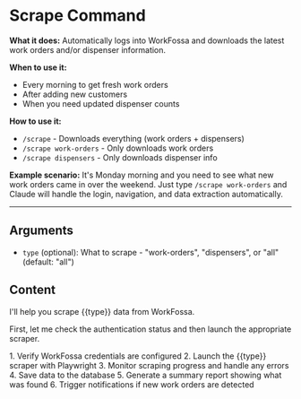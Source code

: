 # Scrape Command

**What it does:** Automatically logs into WorkFossa and downloads the latest work orders and/or dispenser information.

**When to use it:** 
- Every morning to get fresh work orders
- After adding new customers
- When you need updated dispenser counts

**How to use it:**
- `/scrape` - Downloads everything (work orders + dispensers)
- `/scrape work-orders` - Only downloads work orders
- `/scrape dispensers` - Only downloads dispenser info

**Example scenario:** It's Monday morning and you need to see what new work orders came in over the weekend. Just type `/scrape work-orders` and Claude will handle the login, navigation, and data extraction automatically.

---

## Arguments

- `type` (optional): What to scrape - "work-orders", "dispensers", or "all" (default: "all")

## Content

I'll help you scrape {{type}} data from WorkFossa.

First, let me check the authentication status and then launch the appropriate scraper.

<task>
1. Verify WorkFossa credentials are configured
2. Launch the {{type}} scraper with Playwright
3. Monitor scraping progress and handle any errors
4. Save data to the database
5. Generate a summary report showing what was found
6. Trigger notifications if new work orders are detected
</task>
